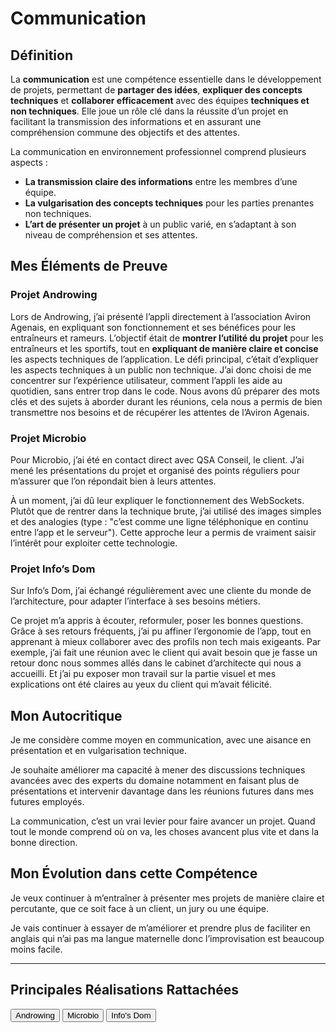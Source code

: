 # Communication

## Définition

La **communication** est une compétence essentielle dans le développement de projets, permettant de **partager des idées**, **expliquer des concepts techniques** et **collaborer efficacement** avec des équipes **techniques et non techniques**. Elle joue un rôle clé dans la réussite d’un projet en facilitant la transmission des informations et en assurant une compréhension commune des objectifs et des attentes.  

La communication en environnement professionnel comprend plusieurs aspects :  
- **La transmission claire des informations** entre les membres d’une équipe.  
- **La vulgarisation des concepts techniques** pour les parties prenantes non techniques.  
- **L’art de présenter un projet** à un public varié, en s’adaptant à son niveau de compréhension et ses attentes.


## Mes Éléments de Preuve

### Projet Androwing  

Lors de Androwing, j’ai présenté l’appli directement à l’association Aviron Agenais, en expliquant son fonctionnement et ses bénéfices pour les entraîneurs et rameurs. L’objectif était de **montrer l’utilité du projet** pour les entraîneurs et les sportifs, tout en **expliquant de manière claire et concise** les aspects techniques de l’application.
Le défi principal, c’était d’expliquer les aspects techniques à un public non technique. J’ai donc choisi de me concentrer sur l’expérience utilisateur, comment l’appli les aide au quotidien, sans entrer trop dans le code. Nous avons dû préparer des mots clés et des sujets à aborder durant les réunions, cela nous a permis de bien transmettre nos besoins et de récupérer les attentes de l’Aviron Agenais.



###  Projet Microbio  

Pour Microbio, j’ai été en contact direct avec QSA Conseil, le client. J’ai mené les présentations du projet et organisé des points réguliers pour m’assurer que l’on répondait bien à leurs attentes.

À un moment, j’ai dû leur expliquer le fonctionnement des WebSockets. Plutôt que de rentrer dans la technique brute, j’ai utilisé des images simples et des analogies (type : "c’est comme une ligne téléphonique en continu entre l’app et le serveur"). Cette approche leur a permis de vraiment saisir l’intérêt pour exploiter cette technologie.



### Projet Info’s Dom  

Sur Info’s Dom, j’ai échangé régulièrement avec une cliente du monde de l’architecture, pour adapter l’interface à ses besoins métiers.

Ce projet m’a appris à écouter, reformuler, poser les bonnes questions. Grâce à ses retours fréquents, j’ai pu affiner l’ergonomie de l’app, tout en apprenant à mieux collaborer avec des profils non tech mais exigeants. Par exemple, j’ai fait une réunion avec le client qui avait besoin que je fasse un retour donc nous sommes allés dans le cabinet d’architecte qui nous a accueilli. Et j’ai pu exposer mon travail sur la partie visuel et mes explications ont été claires au yeux du client qui m’avait félicité.


## Mon Autocritique

Je me considère comme moyen en communication, avec une aisance en présentation et en vulgarisation technique.

Je souhaite améliorer ma capacité à mener des discussions techniques avancées avec des experts du domaine notamment en faisant plus de présentations et intervenir davantage dans les réunions futures dans mes futures employés.

La communication, c’est un vrai levier pour faire avancer un projet. Quand tout le monde comprend où on va, les choses avancent plus vite et dans la bonne direction.



## Mon Évolution dans cette Compétence

Je veux continuer à m’entraîner à présenter mes projets de manière claire et percutante, que ce soit face à un client, un jury ou une équipe.

Je vais continuer à essayer de m’améliorer et prendre plus de faciliter en anglais qui n’ai pas ma langue maternelle donc l’improvisation est beaucoup moins facile.


---
## Principales Réalisations Rattachées

<script>
  import { Button } from 'flowbite-svelte';
</script>

<Button pill href="/projects/androwing" color="alternative">Androwing</Button>
<Button pill href="/projects/microbio" color="alternative">Microbio</Button>
<Button pill href="/projects/infos-dom" color="alternative">Info's Dom</Button>


